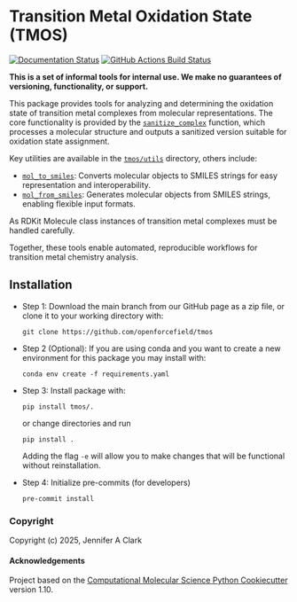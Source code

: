 Transition Metal Oxidation State (TMOS)
=======================================
[//]: # (Badges)
[![Documentation Status](https://readthedocs.org/projects/tmos/badge/?version=latest)](https://tmos.readthedocs.io/en/latest/?badge=latest)
[![GitHub Actions Build Status](https://github.com/openforcefield/tmos/workflows/CI/badge.svg)](https://github.com/openforcefield/tmos/actions?query=workflow%3ACI)

**This is a set of informal tools for internal use. We make no guarantees of versioning, functionality, or support.**

This package provides tools for analyzing and determining the oxidation state of transition metal complexes from molecular representations. The core functionality is provided by the [`sanitize_complex`](tmos/sanitize.py#L1) function, which processes a molecular structure and outputs a sanitized version suitable for oxidation state assignment.

Key utilities are available in the [`tmos/utils`](tmos/utils) directory, others include:
- [`mol_to_smiles`](tmos/utils/smiles.py#L1): Converts molecular objects to SMILES strings for easy representation and interoperability.
- [`mol_from_smiles`](tmos/utils/smiles.py#L20): Generates molecular objects from SMILES strings, enabling flexible input formats.

As RDKit Molecule class instances of transition metal complexes must be handled carefully.

Together, these tools enable automated, reproducible workflows for transition metal chemistry analysis.

## Installation

* Step 1: Download the main branch from our GitHub page as a zip file, or clone it to your working directory with:

    ``git clone https://github.com/openforcefield/tmos``

* Step 2 (Optional): If you are using conda and you want to create a new environment for this package you may install with:

    ``conda env create -f requirements.yaml``

* Step 3: Install package with:

    ``pip install tmos/.``

    or change directories and run

    ``pip install .``

    Adding the flag ``-e`` will allow you to make changes that will be functional without reinstallation.

* Step 4: Initialize pre-commits (for developers)

    ``pre-commit install``

### Copyright

Copyright (c) 2025, Jennifer A Clark


#### Acknowledgements

Project based on the
[Computational Molecular Science Python Cookiecutter](https://github.com/molssi/cookiecutter-cms) version 1.10.
